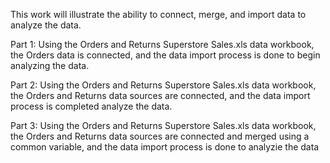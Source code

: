 This work will illustrate the ability to connect, merge, and import data to analyze the data.

Part 1: Using the Orders and Returns Superstore Sales.xls data workbook, the Orders data is connected, and the data import process is done to begin analyzing the data.

Part 2: Using the Orders and Returns Superstore Sales.xls data workbook, the Orders and Returns data sources are connected, and the data import process is completed analyze the data.

Part 3: Using the Orders and Returns Superstore Sales.xls data workbook, the Orders and Returns data sources are connected and merged using a common variable, and the data import process is done to analyzie the data